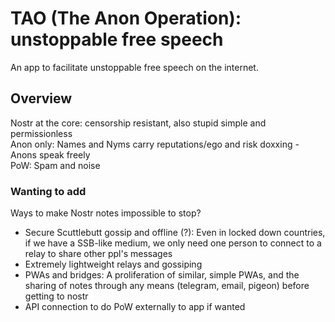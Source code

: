 # TAO (The Anon Operation): unstoppable free speech
An app to facilitate unstoppable free speech on the internet.

## Overview
Nostr at the core: censorship resistant, also stupid simple and permissionless <br/>
Anon only: Names and Nyms carry reputations/ego and risk doxxing - Anons speak freely <br/>
PoW: Spam and noise

### Wanting to add

Ways to make Nostr notes impossible to stop? <br/>
- Secure Scuttlebutt gossip and offline (?): Even in locked down countries, if we have a SSB-like medium, we only need one person to connect to a relay to share other ppl's messages<br/>
- Extremely lightweight relays and gossiping <br/>
- PWAs and bridges: A proliferation of similar, simple PWAs, and the sharing of notes through any means (telegram, email, pigeon) before getting to nostr <br/>
- API connection to do PoW externally to app if wanted